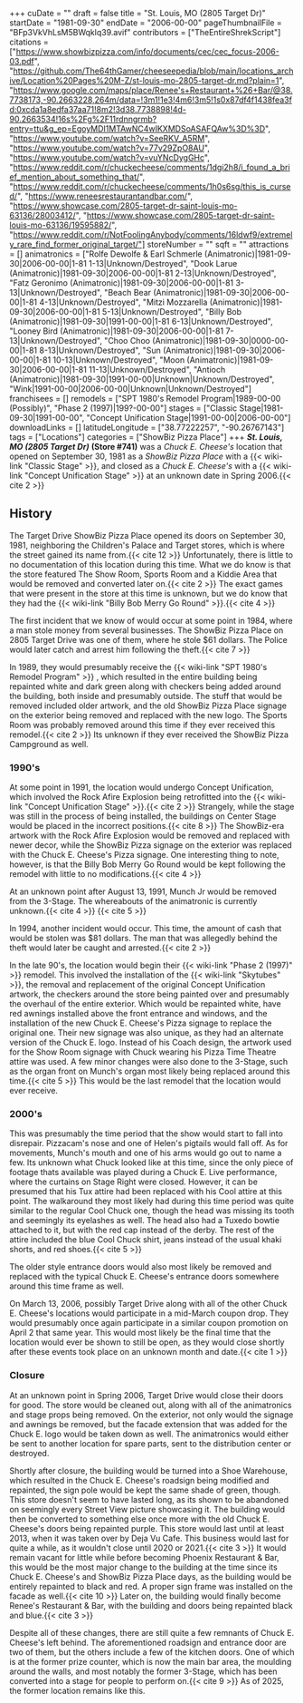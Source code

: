 +++
cuDate = ""
draft = false
title = "St. Louis, MO (2805 Target Dr)"
startDate = "1981-09-30"
endDate = "2006-00-00"
pageThumbnailFile = "BFp3VkVhLsM5BWqklq39.avif"
contributors = ["TheEntireShrekScript"]
citations = ["https://www.showbizpizza.com/info/documents/cec/cec_focus-2006-03.pdf", "https://github.com/The64thGamer/cheeseepedia/blob/main/locations_archive/Location%20Pages%20M-Z/st-louis-mo-2805-target-dr.md?plain=1", "https://www.google.com/maps/place/Renee's+Restaurant+%26+Bar/@38.7738173,-90.2663228,264m/data=!3m1!1e3!4m6!3m5!1s0x87df4f1438fea3fd:0xcda1a8edfa37aa71!8m2!3d38.7738898!4d-90.2663534!16s%2Fg%2F11rdnngrmb?entry=ttu&g_ep=EgoyMDI1MTAwNC4wIKXMDSoASAFQAw%3D%3D", "https://www.youtube.com/watch?v=SeeRKV_A5RM", "https://www.youtube.com/watch?v=77v29ZpO8AU", "https://www.youtube.com/watch?v=vuYNcDygGHc", "https://www.reddit.com/r/chuckecheese/comments/1dgi2h8/i_found_a_brief_mention_about_something_that/", "https://www.reddit.com/r/chuckecheese/comments/1h0s6sg/this_is_cursed/", "https://www.reneesrestaurantandbar.com/", "https://www.showcase.com/2805-target-dr-saint-louis-mo-63136/28003412/", "https://www.showcase.com/2805-target-dr-saint-louis-mo-63136/19595882/", "https://www.reddit.com/r/NotFoolingAnybody/comments/16ldwf9/extremely_rare_find_former_original_target/"]
storeNumber = ""
sqft = ""
attractions = []
animatronics = ["Rolfe Dewolfe & Earl Schmerle (Animatronic)|1981-09-30|2006-00-00|1-81 1-13|Unknown/Destroyed", "Dook Larue (Animatronic)|1981-09-30|2006-00-00|1-81 2-13|Unknown/Destroyed", "Fatz Geronimo (Animatronic)|1981-09-30|2006-00-00|1-81 3-13|Unknown/Destroyed", "Beach Bear (Animatronic)|1981-09-30|2006-00-00|1-81 4-13|Unknown/Destroyed", "Mitzi Mozzarella (Animatronic)|1981-09-30|2006-00-00|1-81 5-13|Unknown/Destroyed", "Billy Bob (Animatronic)|1981-09-30|1991-00-00|1-81 6-13|Unknown/Destroyed", "Looney Bird (Animatronic)|1981-09-30|2006-00-00|1-81 7-13|Unknown/Destroyed", "Choo Choo (Animatronic)|1981-09-30|0000-00-00|1-81 8-13|Unknown/Destroyed", "Sun (Animatronic)|1981-09-30|2006-00-00|1-81 10-13|Unknown/Destroyed", "Moon (Animatronic)|1981-09-30|2006-00-00|1-81 11-13|Unknown/Destroyed", "Antioch (Animatronic)|1981-09-30|1991-00-00|Unknown|Unknown/Destroyed", "Wink|1991-00-00|2006-00-00|Unknown|Unknown/Destroyed"]
franchisees = []
remodels = ["SPT 1980's Remodel Program|1989-00-00 (Possibly)", "Phase 2 (1997)|199?-00-00"]
stages = ["Classic Stage|1981-09-30|1991-00-00", "Concept Unification Stage|1991-00-00|2006-00-00"]
downloadLinks = []
latitudeLongitude = ["38.77222257", "-90.26767143"]
tags = ["Locations"]
categories = ["ShowBiz Pizza Place"]
+++
***St. Louis, MO (2805 Target Dr)*** **(Store #741)** was a *Chuck E. Cheese's* location that opened on September 30, 1981 as a *ShowBiz Pizza Place* with a {{< wiki-link "Classic Stage" >}}, and closed as a *Chuck E. Cheese's* with a {{< wiki-link "Concept Unification Stage" >}} at an unknown date in Spring 2006.{{< cite 2 >}}

## History

The Target Drive ShowBiz Pizza Place opened its doors on September 30, 1981, neighboring the Children's Palace and Target stores, which is where the street gained its name from.{{< cite 12 >}} Unfortunately, there is little to no documentation of this location during this time. What we do know is that the store featured The Show Room, Sports Room and a Kiddie Area that would be removed and converted later on.{{< cite 2 >}} The exact games that were present in the store at this time is unknown, but we do know that they had the {{< wiki-link "Billy Bob Merry Go Round" >}}.{{< cite 4 >}}

The first incident that we know of would occur at some point in 1984, where a man stole money from several businesses. The ShowBiz Pizza Place on 2805 Target Drive was one of them, where he stole $61 dollars. The Police would later catch and arrest him following the theft.{{< cite 7 >}}

In 1989, they would presumably receive the {{< wiki-link "SPT 1980's Remodel Program" >}} , which resulted in the entire building being repainted white and dark green along with checkers being added around the building, both inside and presumably outside. 
The stuff that would be removed included older artwork, and the old ShowBiz Pizza Place signage on the exterior being removed and replaced with the new logo. The Sports Room was probably removed around this time if they ever received this remodel.{{< cite 2 >}} Its unknown if they ever received the ShowBiz Pizza Campground as well.

### 1990's

At some point in 1991, the location would undergo Concept Unification, which involved the Rock Afire Explosion being retrofitted into the {{< wiki-link "Concept Unification Stage" >}}.{{< cite 2 >}} Strangely, while the stage was still in the process of being installed, the buildings on Center Stage would be placed in the incorrect positions.{{< cite 8 >}} The ShowBiz-era artwork with the Rock Afire Explosion would be removed and replaced with newer decor, while the ShowBiz Pizza signage on the exterior was replaced with the Chuck E. Cheese's Pizza signage. One interesting thing to note, however, is that the Billy Bob Merry Go Round would be kept following the remodel with little to no modifications.{{< cite 4 >}}

At an unknown point after August 13, 1991, Munch Jr would be removed from the 3-Stage. The whereabouts of the animatronic is currently unknown.{{< cite 4 >}} {{< cite 5 >}}

In 1994, another incident would occur. This time, the amount of cash that would be stolen was $81 dollars. The man that was allegedly behind the theft would later be caught and arrested.{{< cite 2 >}}

In the late 90's, the location would begin their {{< wiki-link "Phase 2 (1997)" >}} remodel. This involved the installation of the {{< wiki-link "Skytubes" >}}, the removal and replacement of the original Concept Unification artwork, the checkers around the store being painted over and presumably the overhaul of the entire exterior. Which would be repainted white, have red awnings installed above the front entrance and windows, and the installation of the new Chuck E. Cheese's Pizza signage to replace the original one. Their new signage was also unique, as they had an alternate version of the Chuck E. logo. Instead of his Coach design, the artwork used for the Show Room signage with Chuck wearing his Pizza Time Theatre attire was used. A few minor changes were also done to the 3-Stage, such as the organ front on Munch's organ most likely being replaced around this time.{{< cite 5 >}} This would be the last remodel that the location would ever receive.

### 2000's

This was presumably the time period that the show would start to fall into disrepair. Pizzacam's nose and one of Helen's pigtails would fall off. As for movements, Munch's mouth and one of his arms would go out to name a few. Its unknown what Chuck looked like at this time, since the only piece of footage thats available was played during a Chuck E. Live performance, where the curtains on Stage Right were closed. However, it can be presumed that his Tux attire had been replaced with his Cool attire at this point. The walkaround they most likely had during this time period was quite similar to the regular Cool Chuck one, though the head was missing its tooth and seemingly its eyelashes as well. The head also had a Tuxedo bowtie attached to it, but with the red cap instead of the derby. The rest of the attire included the blue Cool Chuck shirt, jeans instead of the usual khaki shorts, and red shoes.{{< cite 5 >}}

The older style entrance doors would also most likely be removed and replaced with the typical Chuck E. Cheese's entrance doors somewhere around this time frame as well.

On March 13, 2006, possibly Target Drive along with all of the other Chuck E. Cheese's locations would participate in a mid-March coupon drop. They would presumably once again participate in a similar coupon promotion on April 2 that same year. This would most likely be the final time that the location would ever be shown to still be open, as they would close shortly after these events took place on an unknown month and date.{{< cite 1 >}}

### Closure

At an unknown point in Spring 2006, Target Drive would close their doors for good. The store would be cleaned out, along with all of the animatronics and stage props being removed. On the exterior, not only would the signage and awnings be removed, but the facade extension that was added for the Chuck E. logo would be taken down as well. The animatronics would either be sent to another location for spare parts, sent to the distribution center or destroyed. 

Shortly after closure, the building would be turned into a Shoe Warehouse, which resulted in the Chuck E. Cheese's roadsign being modified and repainted, the sign pole would be kept the same shade of green, though. This store doesn't seem to have lasted long, as its shown to be abandoned on seemingly every Street View picture showcasing it. The building would then be converted to something else once more with the old Chuck E. Cheese's doors being repainted purple. This store would last until at least 2013, when it was taken over by Deja Vu Cafe. This business would last for quite a while, as it wouldn't close until 2020 or 2021.{{< cite 3 >}} It would remain vacant for little while before becoming Phoenix Restaurant & Bar, this would be the most major change to the building at the time since its Chuck E. Cheese's and ShowBiz Pizza Place days, as the building would be entirely repainted to black and red. A proper sign frame was installed on the facade as well.{{< cite 10 >}} Later on, the building would finally become Renee's Restaurant & Bar, with the building and doors being repainted black and blue.{{< cite 3 >}}

Despite all of these changes, there are still quite a few remnants of Chuck E. Cheese's left behind. The aforementioned roadsign and entrance door are two of them, but the others include a few of the kitchen doors. One of which is at the former prize counter, which is now the main bar area, the moulding around the walls, and most notably the former 3-Stage, which has been converted into a stage for people to perform on.{{< cite 9 >}} As of 2025, the former location remains like this.
